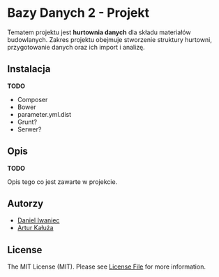 # Bazy Danych 2 - Projekt

Tematem projektu jest **hurtownia danych** dla składu materiałów budowlanych.
Zakres projektu obejmuje stworzenie struktury hurtowni, przygotowanie danych oraz ich import i analizę.

## Instalacja

**TODO**
- Composer
- Bower
- parameter.yml.dist
- Grunt?
- Serwer?

## Opis

**TODO**

Opis tego co jest zawarte w projekcie.

## Autorzy

- [Daniel Iwaniec](https://github.com/ghutix)
- [Artur Kałuża](https://github.com/arturro2828)

## License

The MIT License (MIT). Please see [License File](LICENSE.md) for more information.
